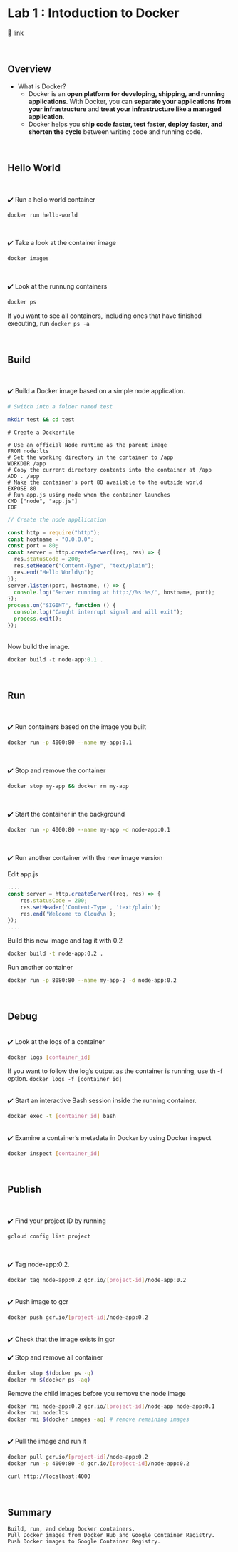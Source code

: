 # Lab 1 : Intoduction to Docker

📒 [link](https://www.cloudskillsboost.google/focuses/1029?parent=catalog)

<br/>

## **Overview**

- What is Docker?
  - Docker is an **open platform for developing, shipping, and running applications**.
    With Docker, you can **separate your applications from your infrastructure**
    and **treat your infrastructure like a managed application**.
  - Docker helps you **ship code faster, test faster, deploy faster,
    and shorten the cycle** between writing code and running code.

<br/>

## **Hello World**

<br/>

✔️ Run a hello world container

```bash
docker run hello-world
```

<br/>

✔️ Take a look at the container image

```bash
docker images
```

<br/>

✔️ Look at the runnung containers

```bash
docker ps
```

If you want to see all containers, including ones that have finished executing, run `docker ps -a`

<br/>

## **Build**

<br/>

✔️ Build a Docker image based on a simple node application.

```bash
# Switch into a folder named test

mkdir test && cd test
```

```docker
# Create a Dockerfile

# Use an official Node runtime as the parent image
FROM node:lts
# Set the working directory in the container to /app
WORKDIR /app
# Copy the current directory contents into the container at /app
ADD . /app
# Make the container's port 80 available to the outside world
EXPOSE 80
# Run app.js using node when the container launches
CMD ["node", "app.js"]
EOF
```

```jsx
// Create the node appllication

const http = require("http");
const hostname = "0.0.0.0";
const port = 80;
const server = http.createServer((req, res) => {
  res.statusCode = 200;
  res.setHeader("Content-Type", "text/plain");
  res.end("Hello World\n");
});
server.listen(port, hostname, () => {
  console.log("Server running at http://%s:%s/", hostname, port);
});
process.on("SIGINT", function () {
  console.log("Caught interrupt signal and will exit");
  process.exit();
});
```

<br/>
Now build the image.

```jsx
docker build -t node-app:0.1 .
```

<br/>

## **Run**

<br/>

✔️ Run containers based on the image you built

```bash
docker run -p 4000:80 --name my-app:0.1
```

<br/>

✔️ Stop and remove the container

```bash
docker stop my-app && docker rm my-app
```

<br/>

✔️ Start the container in the background

```bash
docker run -p 4000:80 --name my-app -d node-app:0.1
```

<br/>

✔️ Run another container with the new image version


Edit app.js

```jsx
....
const server = http.createServer((req, res) => {
    res.statusCode = 200;
    res.setHeader('Content-Type', 'text/plain');
    res.end('Welcome to Cloud\n');
});
....
```

Build this new image and tag it with 0.2

```bash
docker build -t node-app:0.2 .
```

Run another container

```bash
docker run -p 8080:80 --name my-app-2 -d node-app:0.2
```

<br/>

## **Debug**

<br/>
✔️ Look at the logs of a container

```bash
docker logs [container_id]
```

If you want to follow the log’s output as the container is running, use th -f option. `docker logs -f [container_id]`

<br/>
✔️ Start an interactive Bash session inside the running container.

```bash
docker exec -t [container_id] bash
```

<br/>
✔️ Examine a container’s metadata in Docker by using Docker inspect

```bash
docker inspect [container_id]
```

<br/>

## **Publish**

<br/>

✔️ Find your project ID by running

```bash
gcloud config list project
```

<br/>

✔️ Tag node-app:0.2.

```bash
docker tag node-app:0.2 gcr.io/[project-id]/node-app:0.2
```

<br/>
✔️ Push image to gcr

```bash
docker push gcr.io/[project-id]/node-app:0.2
```

<br/>
✔️ Check that the image exists in gcr
<br/>

<br/>
✔️ Stop and remove all container

```bash
docker stop $(docker ps -q)
docker rm $(docker ps -aq)
```

Remove the child images before you remove the node image

```bash
docker rmi node-app:0.2 gcr.io/[project-id]/node-app node-app:0.1
docker rmi node:lts
docker rmi $(docker images -aq) # remove remaining images
```

<br/>
✔️ Pull the image and run it

```bash
docker pull gcr.io/[project-id]/node-app:0.2
docker run -p 4000:80 -d gcr.io/[project-id]/node-app:0.2

curl http://localhost:4000
```

<br/>

## Summary

```
Build, run, and debug Docker containers.
Pull Docker images from Docker Hub and Google Container Registry.
Push Docker images to Google Container Registry.
```
